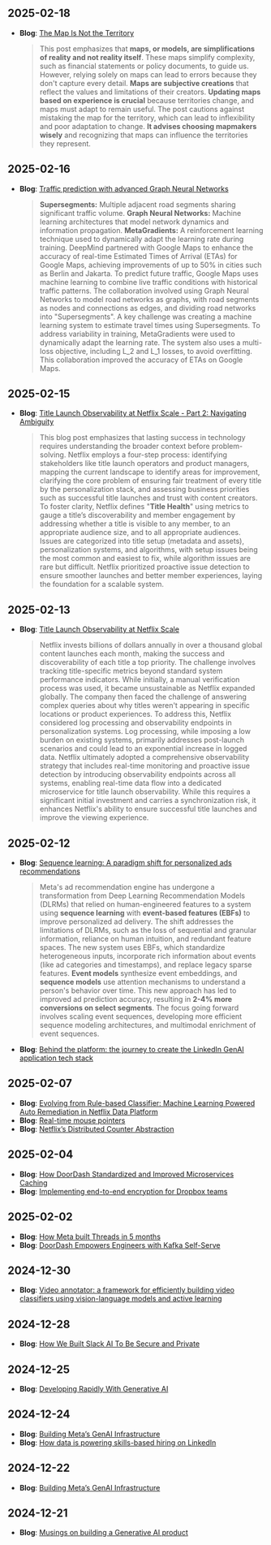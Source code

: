 ## 2025-02-18
- **Blog**: [The Map Is Not the Territory](https://fs.blog/map-and-territory/)
  > This post emphasizes that **maps, or models, are simplifications of reality and not reality itself**. These maps simplify complexity, such as financial statements or policy documents, to guide us. However, relying solely on maps can lead to errors because they don't capture every detail. **Maps are subjective creations** that reflect the values and limitations of their creators. **Updating maps based on experience is crucial** because territories change, and maps must adapt to remain useful. The post cautions against mistaking the map for the territory, which can lead to inflexibility and poor adaptation to change. **It advises choosing mapmakers wisely** and recognizing that maps can influence the territories they represent.

## 2025-02-16
- **Blog**: [Traffic prediction with advanced Graph Neural Networks](https://deepmind.google/discover/blog/traffic-prediction-with-advanced-graph-neural-networks/)
  > **Supersegments:** Multiple adjacent road segments sharing significant traffic volume. **Graph Neural Networks:** Machine learning architectures that model network dynamics and information propagation. **MetaGradients:** A reinforcement learning technique used to dynamically adapt the learning rate during training. DeepMind partnered with Google Maps to enhance the accuracy of real-time Estimated Times of Arrival (ETAs) for Google Maps, achieving improvements of up to 50% in cities such as Berlin and Jakarta. To predict future traffic, Google Maps uses machine learning to combine live traffic conditions with historical traffic patterns. The collaboration involved using Graph Neural Networks to model road networks as graphs, with road segments as nodes and connections as edges, and dividing road networks into "Supersegments". A key challenge was creating a machine learning system to estimate travel times using Supersegments. To address variability in training, MetaGradients were used to dynamically adapt the learning rate. The system also uses a multi-loss objective, including L_2 and L_1 losses, to avoid overfitting. This collaboration improved the accuracy of ETAs on Google Maps.

## 2025-02-15
- **Blog**: [Title Launch Observability at Netflix Scale - Part 2: Navigating Ambiguity](https://netflixtechblog.com/title-launch-observability-at-netflix-scale-19ea916be1ed)
  > This blog post emphasizes that lasting success in technology requires understanding the broader context before problem-solving. Netflix employs a four-step process: identifying stakeholders like title launch operators and product managers, mapping the current landscape to identify areas for improvement, clarifying the core problem of ensuring fair treatment of every title by the personalization stack, and assessing business priorities such as successful title launches and trust with content creators. To foster clarity, Netflix defines "**Title Health**" using metrics to gauge a title’s discoverability and member engagement by addressing whether a title is visible to any member, to an appropriate audience size, and to all appropriate audiences. Issues are categorized into title setup (metadata and assets), personalization systems, and algorithms, with setup issues being the most common and easiest to fix, while algorithm issues are rare but difficult. Netflix prioritized proactive issue detection to ensure smoother launches and better member experiences, laying the foundation for a scalable system.

## 2025-02-13
- **Blog**: [Title Launch Observability at Netflix Scale](https://netflixtechblog.com/title-launch-observability-at-netflix-scale-c88c586629eb)
  > Netflix invests billions of dollars annually in over a thousand global content launches each month, making the success and discoverability of each title a top priority. The challenge involves tracking title-specific metrics beyond standard system performance indicators. While initially, a manual verification process was used, it became unsustainable as Netflix expanded globally. The company then faced the challenge of answering complex queries about why titles weren't appearing in specific locations or product experiences. To address this, Netflix considered log processing and observability endpoints in personalization systems. Log processing, while imposing a low burden on existing systems, primarily addresses post-launch scenarios and could lead to an exponential increase in logged data. Netflix ultimately adopted a comprehensive observability strategy that includes real-time monitoring and proactive issue detection by introducing observability endpoints across all systems, enabling real-time data flow into a dedicated microservice for title launch observability. While this requires a significant initial investment and carries a synchronization risk, it enhances Netflix's ability to ensure successful title launches and improve the viewing experience.

## 2025-02-12
- **Blog**: [Sequence learning: A paradigm shift for personalized ads recommendations](https://engineering.fb.com/2024/11/19/data-infrastructure/sequence-learning-personalized-ads-recommendations/)
  > Meta's ad recommendation engine has undergone a transformation from Deep Learning Recommendation Models (DLRMs) that relied on human-engineered features to a system using **sequence learning** with **event-based features (EBFs)** to improve personalized ad delivery. The shift addresses the limitations of DLRMs, such as the loss of sequential and granular information, reliance on human intuition, and redundant feature spaces. The new system uses EBFs, which standardize heterogeneous inputs, incorporate rich information about events (like ad categories and timestamps), and replace legacy sparse features. **Event models** synthesize event embeddings, and **sequence models** use attention mechanisms to understand a person's behavior over time. This new approach has led to improved ad prediction accuracy, resulting in **2-4% more conversions on select segments**. The focus going forward involves scaling event sequences, developing more efficient sequence modeling architectures, and multimodal enrichment of event sequences.

- **Blog**: [Behind the platform: the journey to create the LinkedIn GenAI application tech stack](https://www.linkedin.com/blog/engineering/generative-ai/behind-the-platform-the-journey-to-create-the-linkedin-genai-application-tech-stack)

## 2025-02-07
- **Blog**: [Evolving from Rule-based Classifier: Machine Learning Powered Auto Remediation in Netflix Data Platform](https://netflixtechblog.com/evolving-from-rule-based-classifier-machine-learning-powered-auto-remediation-in-netflix-data-039d5efd115b)
- **Blog**: [Real-time mouse pointers](https://www.canva.dev/blog/engineering/realtime-mouse-pointers/)
- **Blog**: [Netflix’s Distributed Counter Abstraction](https://netflixtechblog.com/netflixs-distributed-counter-abstraction-8d0c45eb66b2)

## 2025-02-04
- **Blog**: [How DoorDash Standardized and Improved Microservices Caching](https://doordash.engineering/2023/10/19/how-doordash-standardized-and-improved-microservices-caching/)
- **Blog**: [Implementing end-to-end encryption for Dropbox teams](https://dropbox.tech/security/end-to-end-encryption-for-dropbox-teams)

## 2025-02-02
- **Blog**: [How Meta built Threads in 5 months](https://engineering.fb.com/2023/11/06/android/how-meta-built-threads-in-5-months/)
- **Blog**: [DoorDash Empowers Engineers with Kafka Self-Serve](https://doordash.engineering/2024/08/13/doordash-engineers-with-kafka-self-serve/)

## 2024-12-30
- **Blog**: [Video annotator: a framework for efficiently building video classifiers using vision-language models and active learning](https://netflixtechblog.com/video-annotator-building-video-classifiers-using-vision-language-models-and-active-learning-8ebdda0b2db4)

## 2024-12-28
- **Blog**: [How We Built Slack AI To Be Secure and Private](https://slack.engineering/how-we-built-slack-ai-to-be-secure-and-private/)

## 2024-12-25
- **Blog**: [Developing Rapidly With Generative AI](https://discord.com/blog/developing-rapidly-with-generative-ai)

## 2024-12-24
- **Blog**: [Building Meta’s GenAI Infrastructure](https://engineering.fb.com/2024/03/12/data-center-engineering/building-metas-genai-infrastructure/)
- **Blog**: [How data is powering skills-based hiring on LinkedIn](https://www.linkedin.com/blog/engineering/talent/how-data-is-powering-skills-based-hiring-on-linkedin)

## 2024-12-22
- **Blog**: [Building Meta’s GenAI Infrastructure](https://engineering.fb.com/2024/03/12/data-center-engineering/building-metas-genai-infrastructure/)

## 2024-12-21
- **Blog**: [Musings on building a Generative AI product](https://www.linkedin.com/blog/engineering/generative-ai/musings-on-building-a-generative-ai-product)
